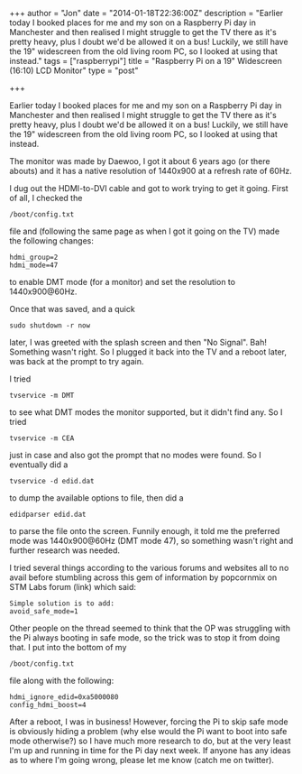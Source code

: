 +++
author = "Jon"
date = "2014-01-18T22:36:00Z"
description = "Earlier today I booked places for me and my son on a Raspberry Pi day in Manchester and then realised I might struggle to get the TV there as it's pretty heavy, plus I doubt we'd be allowed it on a bus! Luckily, we still have the 19\" widescreen from the old living room PC, so I looked at using that instead."
tags = ["raspberrypi"]
title = "Raspberry Pi on a 19\" Widescreen (16:10) LCD Monitor"
type = "post"

+++

Earlier today I booked places for me and my son on a Raspberry Pi day in Manchester and then realised I might struggle to get the TV there as it's pretty heavy, plus I doubt we'd be allowed it on a bus! Luckily, we still have the 19" widescreen from the old living room PC, so I looked at using that instead.

The monitor was made by Daewoo, I got it about 6 years ago (or there abouts) and it has a native resolution of 1440x900 at a refresh rate of 60Hz.

I dug out the HDMI-to-DVI cable and got to work trying to get it going. First of all, I checked the

	/boot/config.txt

file and (following the same page as when I got it going on the TV) made the following changes:

	hdmi_group=2
	hdmi_mode=47

to enable DMT mode (for a monitor) and set the resolution to 1440x900@60Hz.

Once that was saved, and a quick

	sudo shutdown -r now

later, I was greeted with the splash screen and then "No Signal". Bah! Something wasn't right. So I plugged it back into the TV and a reboot later, was back at the prompt to try again.

I tried

	tvservice -m DMT

to see what DMT modes the monitor supported, but it didn't find any. So I tried

	tvservice -m CEA

just in case and also got the prompt that no modes were found. So I eventually did a

	tvservice -d edid.dat

to dump the available options to file, then did a

	edidparser edid.dat

to parse the file onto the screen. Funnily enough, it told me the preferred mode was 1440x900@60Hz (DMT mode 47), so something wasn't right and further research was needed.

I tried several things according to the various forums and websites all to no avail before stumbling across this gem of information by popcornmix on STM Labs forum (link) which said:

	Simple solution is to add:
	avoid_safe_mode=1

Other people on the thread seemed to think that the OP was struggling with the Pi always booting in safe mode, so the trick was to stop it from doing that. I put into the bottom of my

	/boot/config.txt

file along with the following:

	hdmi_ignore_edid=0xa5000080
	config_hdmi_boost=4

After a reboot, I was in business! However, forcing the Pi to skip safe mode is obviously hiding a problem (why else would the Pi want to boot into safe mode otherwise?) so I have much more research to do, but at the very least I'm up and running in time for the Pi day next week. If anyone has any ideas as to where I'm going wrong, please let me know (catch me on twitter).